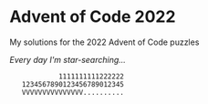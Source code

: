 # Advent of Code 2022

My solutions for the 2022 Advent of Code puzzles

_Every day I'm star-searching..._

```
            1111111111222222
   1234567890123456789012345
   VVVVVVVVVVVVVVV..........
```
